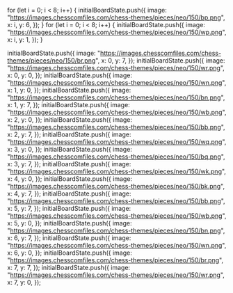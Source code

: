 for (let i = 0; i < 8; i++) {
  initialBoardState.push({
    image:
      "https://images.chesscomfiles.com/chess-themes/pieces/neo/150/bp.png",
    x: i,
    y: 6,
  });
}
for (let i = 0; i < 8; i++) {
  initialBoardState.push({
    image:
      "https://images.chesscomfiles.com/chess-themes/pieces/neo/150/wp.png",
    x: i,
    y: 1,
  });
}

initialBoardState.push({
  image: "https://images.chesscomfiles.com/chess-themes/pieces/neo/150/br.png",
  x: 0,
  y: 7,
});
initialBoardState.push({
  image: "https://images.chesscomfiles.com/chess-themes/pieces/neo/150/wr.png",
  x: 0,
  y: 0,
});
initialBoardState.push({
  image: "https://images.chesscomfiles.com/chess-themes/pieces/neo/150/wn.png",
  x: 1,
  y: 0,
});
initialBoardState.push({
  image: "https://images.chesscomfiles.com/chess-themes/pieces/neo/150/bn.png",
  x: 1,
  y: 7,
});
initialBoardState.push({
  image: "https://images.chesscomfiles.com/chess-themes/pieces/neo/150/wb.png",
  x: 2,
  y: 0,
});
initialBoardState.push({
  image: "https://images.chesscomfiles.com/chess-themes/pieces/neo/150/bb.png",
  x: 2,
  y: 7,
});
initialBoardState.push({
  image: "https://images.chesscomfiles.com/chess-themes/pieces/neo/150/wq.png",
  x: 3,
  y: 0,
});
initialBoardState.push({
  image: "https://images.chesscomfiles.com/chess-themes/pieces/neo/150/bq.png",
  x: 3,
  y: 7,
});
initialBoardState.push({
  image: "https://images.chesscomfiles.com/chess-themes/pieces/neo/150/wk.png",
  x: 4,
  y: 0,
});
initialBoardState.push({
  image: "https://images.chesscomfiles.com/chess-themes/pieces/neo/150/bk.png",
  x: 4,
  y: 7,
});
initialBoardState.push({
  image: "https://images.chesscomfiles.com/chess-themes/pieces/neo/150/bb.png",
  x: 5,
  y: 7,
});
initialBoardState.push({
  image: "https://images.chesscomfiles.com/chess-themes/pieces/neo/150/wb.png",
  x: 5,
  y: 0,
});
initialBoardState.push({
  image: "https://images.chesscomfiles.com/chess-themes/pieces/neo/150/bn.png",
  x: 6,
  y: 7,
});
initialBoardState.push({
  image: "https://images.chesscomfiles.com/chess-themes/pieces/neo/150/wn.png",
  x: 6,
  y: 0,
});
initialBoardState.push({
  image: "https://images.chesscomfiles.com/chess-themes/pieces/neo/150/br.png",
  x: 7,
  y: 7,
});
initialBoardState.push({
  image: "https://images.chesscomfiles.com/chess-themes/pieces/neo/150/wr.png",
  x: 7,
  y: 0,
});